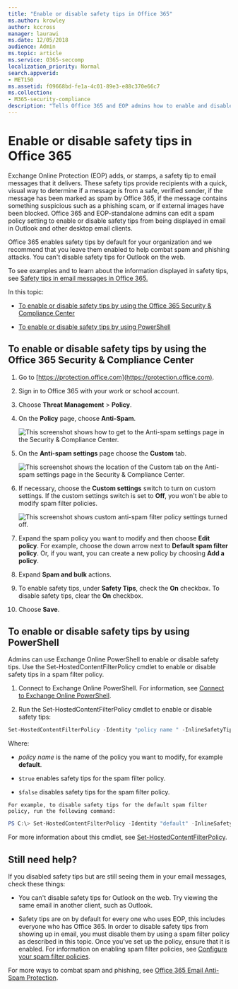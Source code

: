 ```yaml
---
title: "Enable or disable safety tips in Office 365"
ms.author: krowley
author: kccross
manager: laurawi
ms.date: 12/05/2018
audience: Admin
ms.topic: article
ms.service: O365-seccomp
localization_priority: Normal
search.appverid: 
- MET150
ms.assetid: f09668bd-fe1a-4c01-89e3-e88c370e66c7
ms.collection:
- M365-security-compliance
description: "Tells Office 365 and EOP admins how to enable and disable safety tips in email messages."
---
```


# Enable or disable safety tips in Office 365

Exchange Online Protection (EOP) adds, or stamps, a safety tip to email messages that it delivers. These safety tips provide recipients with a quick, visual way to determine if a message is from a safe, verified sender, if the message has been marked as spam by Office 365, if the message contains something suspicious such as a phishing scam, or if external images have been blocked. Office 365 and EOP-standalone admins can edit a spam policy setting to enable or disable safety tips from being displayed in email in Outlook and other desktop email clients. 
  
Office 365 enables safety tips by default for your organization and we recommend that you leave them enabled to help combat spam and phishing attacks. You can't disable safety tips for Outlook on the web.
  
To see examples and to learn about the information displayed in safety tips, see [Safety tips in email messages in Office 365.](safety-tips-in-office-365.md)
  
In this topic:
  
- [To enable or disable safety tips by using the Office 365 Security &amp; Compliance Center](enable-or-disable-safety-tips.md#SandCCsafetytip)

- [To enable or disable safety tips by using PowerShell](enable-or-disable-safety-tips.md#pshellsafetytip)

## To enable or disable safety tips by using the Office 365 Security &amp; Compliance Center
<a name="SandCCsafetytip"> </a>

1. Go to [https://protection.office.com](https://protection.office.com).

2. Sign in to Office 365 with your work or school account.

3. Choose **Threat Management** \> **Policy**.

4. On the **Policy** page, choose **Anti-Spam**.

    ![This screenshot shows how to get to the Anti-spam settings page in the Security &amp; Compliance Center.](../media/b8eb2ee3-2eb1-4ea2-b138-f6d7fb2e23de.png)
  
5. On the **Anti-spam settings** page choose the **Custom** tab.

    ![This screenshot shows the location of the Custom tab on the Anti-spam settings page in the Security &amp; Compliance Center.](../media/1d688d23-e6f3-4de5-84a7-e8ce31786193.png)
  
6. If necessary, choose the **Custom settings** switch to turn on custom settings. If the custom settings switch is set to **Off**, you won't be able to modify spam filter policies.

    ![This screenshot shows custom anti-spam filter policy settings turned off.](../media/94f900ad-b556-4a31-a3ac-acfcd72e71b8.png)
  
7. Expand the spam policy you want to modify and then choose **Edit policy**. For example, choose the down arrow next to **Default spam filter policy**. Or, if you want, you can create a new policy by choosing **Add a policy**.

8. Expand **Spam and bulk** actions.

9. To enable safety tips, under **Safety Tips**, check the **On** checkbox. To disable safety tips, clear the **On** checkbox.

10. Choose **Save**.

## To enable or disable safety tips by using PowerShell
<a name="pshellsafetytip"> </a>

Admins can use Exchange Online PowerShell to enable or disable safety tips. Use the Set-HostedContentFilterPolicy cmdlet to enable or disable safety tips in a spam filter policy.
  
1. Connect to Exchange Online PowerShell. For information, see [Connect to Exchange Online PowerShell](https://go.microsoft.com/fwlink/p/?LinkId=396554).

2. Run the Set-HostedContentFilterPolicy cmdlet to enable or disable safety tips:

  ```powershell
  Set-HostedContentFilterPolicy -Identity "policy name " -InlineSafetyTipsEnabled <$true|$false>
  ```

Where:

  -  *policy name*  is the name of the policy you want to modify, for example **default**.

  -  `$true` enables safety tips for the spam filter policy. 

  -  `$false` disables safety tips for the spam filter policy. 

    For example, to disable safety tips for the default spam filter policy, run the following command:

  ```powershell
  PS C:\> Set-HostedContentFilterPolicy -Identity "default" -InlineSafetyTipsEnabled $false
  ```

For more information about this cmdlet, see [Set-HostedContentFilterPolicy](https://technet.microsoft.com/library/jj200781.aspx).

## Still need help?
<a name="pshellsafetytip"> </a>

If you disabled safety tips but are still seeing them in your email messages, check these things:
  
- You can't disable safety tips for Outlook on the web. Try viewing the same email in another client, such as Outlook.

- Safety tips are on by default for every one who uses EOP, this includes everyone who has Office 365. In order to disable safety tips from showing up in email, you must disable them by using a spam filter policy as described in this topic. Once you've set up the policy, ensure that it is enabled. For information on enabling spam filter policies, see [Configure your spam filter policies](https://technet.microsoft.com/library/jj200684.aspx).

For more ways to combat spam and phishing, see [Office 365 Email Anti-Spam Protection](anti-spam-protection.md).
